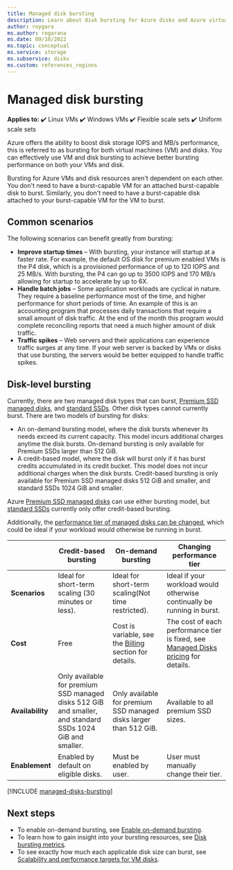 ```yaml
---
title: Managed disk bursting
description: Learn about disk bursting for Azure disks and Azure virtual machines.
author: roygara
ms.author: rogarana
ms.date: 09/10/2022
ms.topic: conceptual
ms.service: storage
ms.subservice: disks
ms.custom: references_regions
---
```

# Managed disk bursting

**Applies to:** :heavy_check_mark: Linux VMs :heavy_check_mark: Windows VMs :heavy_check_mark: Flexible scale sets :heavy_check_mark: Uniform scale sets

Azure offers the ability to boost disk storage IOPS and MB/s performance, this is referred to as bursting for both virtual machines (VM) and disks. You can effectively use VM and disk bursting to achieve better bursting performance on both your VMs and disk.

Bursting for Azure VMs and disk resources aren't dependent on each other. You don't need to have a burst-capable VM for an attached burst-capable disk to burst. Similarly, you don't need to have a burst-capable disk attached to your burst-capable VM for the VM to burst.

## Common scenarios
The following scenarios can benefit greatly from bursting:
- **Improve startup times**  – With bursting, your instance will startup at a faster rate. For example, the default OS disk for premium enabled VMs is the P4 disk, which is a provisioned performance of up to 120 IOPS and 25 MB/s. With bursting, the P4 can go up to 3500 IOPS and 170 MB/s allowing for startup to accelerate by up to 6X.
- **Handle batch jobs** – Some application workloads are cyclical in nature. They require a baseline performance most of the time, and higher performance for short periods of time. An example of this is an accounting program that processes daily transactions that require a small amount of disk traffic. At the end of the month this program would complete reconciling reports that need a much higher amount of disk traffic.
- **Traffic spikes** – Web servers and their applications can experience traffic surges at any time. If your web server is backed by VMs or disks that use bursting, the servers would be better equipped to handle traffic spikes. 

## Disk-level bursting

Currently, there are two managed disk types that can burst, [Premium SSD managed disks](disks-types.md#premium-ssds), and [standard SSDs](disks-types.md#standard-ssds). Other disk types cannot currently burst. There are two models of bursting for disks:

- An on-demand bursting model, where the disk bursts whenever its needs exceed its current capacity. This model incurs additional charges anytime the disk bursts. On-demand bursting is only available for Premium SSDs larger than 512 GiB.
- A credit-based model, where the disk will burst only if it has burst credits accumulated in its credit bucket. This model does not incur additional charges when the disk bursts. Credit-based bursting is only available for Premium SSD managed disks 512 GiB and smaller, and standard SSDs 1024 GiB and smaller.

Azure [Premium SSD managed disks](disks-types.md#premium-ssds) can use either bursting model, but [standard SSDs](disks-types.md#standard-ssds) currently only offer credit-based bursting.

Additionally, the [performance tier of managed disks can be changed](disks-change-performance.md), which could be ideal if your workload would otherwise be running in burst.

|  |Credit-based bursting  |On-demand bursting  |Changing performance tier  |
|---------|---------|---------|---------|
| **Scenarios**|Ideal for short-term scaling (30 minutes or less).|Ideal for short-term scaling(Not time restricted).|Ideal if your workload would otherwise continually be running in burst.|
|**Cost**     |Free         |Cost is variable, see the [Billing](#billing) section for details.        |The cost of each performance tier is fixed, see [Managed Disks pricing](https://azure.microsoft.com/pricing/details/managed-disks/) for details.         |
|**Availability**     |Only available for premium SSD managed disks 512 GiB and smaller, and standard SSDs 1024 GiB and smaller.         |Only available for premium SSD managed disks larger than 512 GiB.         |Available to all premium SSD sizes.         |
|**Enablement**     |Enabled by default on eligible disks.         |Must be enabled by user.         |User must manually change their tier.         |

[!INCLUDE [managed-disks-bursting](../../includes/managed-disks-bursting-2.md)]

## Next steps

- To enable on-demand bursting, see [Enable on-demand bursting](disks-enable-bursting.md).
- To learn how to gain insight into your bursting resources, see [Disk bursting metrics](disks-metrics.md).
- To see exactly how much each applicable disk size can burst, see [Scalability and performance targets for VM disks](disks-scalability-targets.md).
